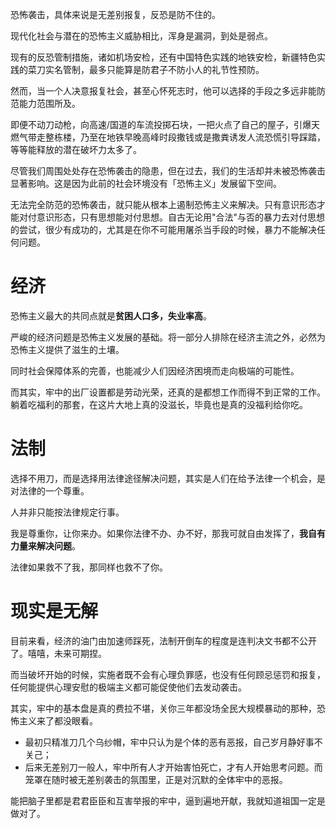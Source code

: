 恐怖袭击，具体来说是无差别报复，反恐是防不住的。

现代化社会与潜在的恐怖主义威胁相比，浑身是漏洞，到处是弱点。

现有的反恐管制措施，诸如机场安检，还有中国特色实践的地铁安检，新疆特色实践的菜刀实名管制，最多只能算是防君子不防小人的礼节性预防。

然而，当一个人决意报复社会，甚至心怀死志时，他可以选择的手段之多远非能防范能力范围所及。

即便不动刀动枪，向高速/国道的车流投掷石块，一把火点了自己的屋子，引爆天燃气带走整栋楼，乃至在地铁早晚高峰时段撒钱或是撒粪诱发人流恐慌引导踩踏，等等能释放的潜在破坏力太多了。

尽管我们周围处处存在恐怖袭击的隐患，但在过去，我们的生活却并未被恐怖袭击显著影响。这是因为此前的社会环境没有「恐怖主义」发展留下空间。

无法完全防范的恐怖袭击，就只能从根本上遏制恐怖主义来解决。只有意识形态才能对付意识形态，只有思想能对付思想。自古无论用"合法"与否的暴力去对付思想的尝试，很少有成功的，尤其是在你不可能用屠杀当手段的时候，暴力不能解决任何问题。

# 经济

恐怖主义最大的共同点就是**贫困人口多，失业率高**。

严峻的经济问题是恐怖主义发展的基础。将一部分人排除在经济主流之外，必然为恐怖主义提供了滋生的土壤。

同时社会保障体系的完善，也能减少人们因经济困境而走向极端的可能性。

而其实，牢中的出厂设置都是劳动光荣，还真的是都想工作而得不到正常的工作。躺着吃福利的那套，在这片大地上真的没滋长，毕竟也是真的没福利给你吃。

# 法制

选择不用刀，而是选择用法律途径解决问题，其实是人们在给予法律一个机会，是对法律的一个尊重。

人并非只能按法律规定行事。

我是尊重你，让你来办。如果你法律不办、办不好，那我可就自由发挥了，**我自有力量来解决问题**。

法律如果救不了我，那同样也救不了你。

# 现实是无解

目前来看，经济的油门由加速师踩死，法制开倒车的程度是连判决文书都不公开了。嘻嘻，未来可期捏。

而当破坏开始的时候，实施者既不会有心理负罪感，也没有任何顾忌惩罚和报复，任何能提供心理安慰的极端主义都可能促使他们去发动袭击。

其实，牢中的基本盘是真的费拉不堪，关你三年都没场全民大规模暴动的那种，恐怖主义来了都没眼看。

- 最初只精准刀几个乌纱帽，牢中只认为是个体的恶有恶报，自己岁月静好事不关己；
- 后来无差别刀一般人，牢中所有人才开始害怕死亡，才有人开始思考问题。而笼罩在随时被无差别袭击的氛围里，正是对沉默的全体牢中的恶报。

能把脑子里都是君君臣臣和互害举报的牢中，逼到遍地开献，我就知道祖国一定是做对了。
